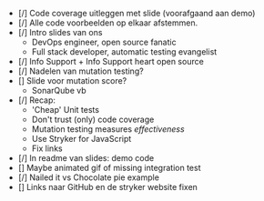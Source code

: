 - [/] Code coverage uitleggen met slide (voorafgaand aan demo)
- [/] Alle code voorbeelden op elkaar afstemmen.
- [/] Intro slides van ons
    * DevOps engineer, open source fanatic
    * Full stack developer, automatic testing evangelist 
- [/] Info Support + Info Support heart open source
- [/] Nadelen van mutation testing?
- [] Slide voor mutation score?
    * SonarQube vb
- [/] Recap:
    * 'Cheap' Unit tests
    * Don't trust (only) code coverage
    * Mutation testing measures *effectiveness*
    * Use Stryker for JavaScript
    * Fix links
- [/] In readme van slides: demo code
- [] Maybe animated gif of missing integration test
- [/] Nailed it vs Chocolate pie example
- [] Links naar GitHub en de stryker website fixen
